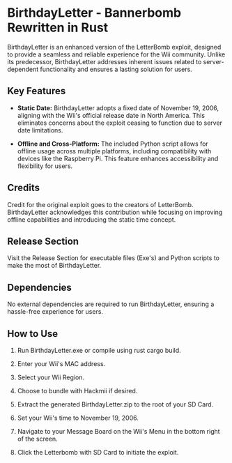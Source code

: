 # BirthdayLetter - Bannerbomb Rewritten in Rust

BirthdayLetter is an enhanced version of the LetterBomb exploit, designed to provide a seamless and reliable experience for the Wii community. Unlike its predecessor, BirthdayLetter addresses inherent issues related to server-dependent functionality and ensures a lasting solution for users.

## Key Features

- **Static Date:** BirthdayLetter adopts a fixed date of November 19, 2006, aligning with the Wii's official release date in North America. This eliminates concerns about the exploit ceasing to function due to server date limitations.

- **Offline and Cross-Platform:** The included Python script allows for offline usage across multiple platforms, including compatibility with devices like the Raspberry Pi. This feature enhances accessibility and flexibility for users.

## Credits

Credit for the original exploit goes to the creators of LetterBomb. BirthdayLetter acknowledges this contribution while focusing on improving offline capabilities and introducing the static time concept.

## Release Section

Visit the Release Section for executable files (Exe's) and Python scripts to make the most of BirthdayLetter.

## Dependencies

No external dependencies are required to run BirthdayLetter, ensuring a hassle-free experience for users.

## How to Use

1. Run BirthdayLetter.exe or compile using rust cargo build.

2. Enter your Wii's MAC address.

3. Select your Wii Region.

4. Choose to bundle with Hackmii if desired.

5. Extract the generated BirthdayLetter.zip to the root of your SD Card.

6. Set your Wii's time to November 19, 2006.

7. Navigate to your Message Board on the Wii's Menu in the bottom right of the screen.

8. Click the Letterbomb with SD Card to initiate the exploit.


